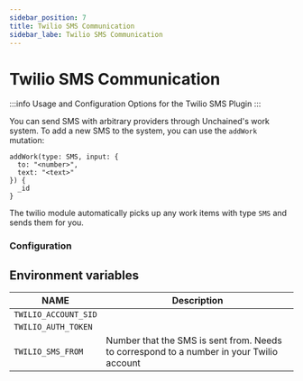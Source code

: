 ```yaml
---
sidebar_position: 7
title: Twilio SMS Communication
sidebar_labe: Twilio SMS Communication
---
```

# Twilio SMS Communication
:::info
Usage and Configuration Options for the Twilio SMS Plugin
:::

You can send SMS with arbitrary providers through Unchained's work system. To add a new SMS to the system, you can use the `addWork` mutation:
```/*graphql*/
addWork(type: SMS, input: {
  to: "<number>",
  text: "<text>"
}) {
  _id
}
```

The twilio module automatically picks up any work items with type `SMS` and sends them for you.

### Configuration
## Environment variables


| NAME                      | Description                                                                              |
| ------------------------- | ---------------------------------------------------------------------------------------- |
| `TWILIO_ACCOUNT_SID`      |                                                                                          |
| `TWILIO_AUTH_TOKEN`       |                                                                                          |
| `TWILIO_SMS_FROM`         | Number that the SMS is sent from. Needs to correspond to a number in your Twilio account |